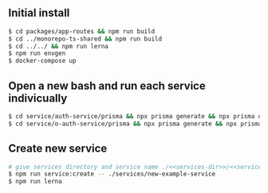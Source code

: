 ## Initial install

```bash
$ cd packages/app-routes && npm run build
$ cd ../monorepo-ts-shared && npm run build
$ cd ../../ && npm run lerna
$ npm run envgen
$ docker-compose up
```

## Open a new bash and run each service indivicually

```bash
$ cd service/auth-service/prisma && npx prisma generate && npx prisma db push
$ cd service/o-auth-service/prisma && npx prisma generate && npx prisma db push

```

## Create new service

```bash
# give services directory and service name ./<<services-dir>>/<<service-name>>
$ npm run service:create -- ./services/new-example-service
$ npm run lerna

```
